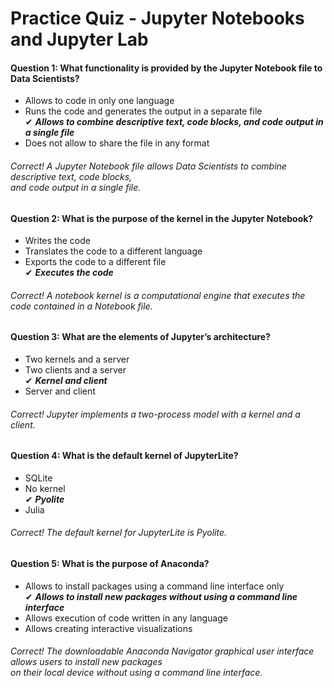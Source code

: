 # Practice Quiz - Jupyter Notebooks and Jupyter Lab <br>

#### Question 1: What functionality is provided by the Jupyter Notebook file to Data Scientists? <br>

* Allows to code in only one language <br>
* Runs the code and generates the output in a separate file <br>
✔ ***Allows to combine descriptive text, code blocks, and code output in a single file***  <br>
* Does not allow to share the file in any format <br>

###### *Correct! A Jupyter Notebook file allows Data Scientists to combine descriptive text, code blocks, <br> and code output in a single file.* <br>


#### Question 2: What is the purpose of the kernel in the Jupyter Notebook?  <br>

* Writes the code <br>
* Translates the code to a different language <br>
* Exports the code to a different file <br>
✔ ***Executes the code***  <br>

###### *Correct! A notebook kernel is a computational engine that executes the code contained in a Notebook file.* <br>


#### Question 3: What are the elements of Jupyter’s architecture? <br>

* Two kernels and a server <br>
* Two clients and a server <br>
✔ ***Kernel and client***  <br>
* Server and client <br>

###### *Correct! Jupyter implements a two-process model with a kernel and a client.* <br>


#### Question 4: What is the default kernel of JupyterLite? <br>

* SQLite <br>
* No kernel <br>
✔ ***Pyolite***  <br>
* Julia <br>

###### *Correct! The default kernel for JupyterLite is Pyolite.* <br>


#### Question 5: What is the purpose of Anaconda? <br>

* Allows to install packages using a command line interface only <br>
✔ ***Allows to install new packages without using a command line interface***  <br>
* Allows execution of code written in any language <br>
* Allows creating interactive visualizations <br>

###### *Correct! The downloadable Anaconda Navigator graphical user interface allows users to install new packages <br> on their local device without using a command line interface.*
